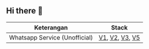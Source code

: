 ## Hi there 👋

| Keterangan | Stack |
| :---: | :---: |
| Whatsapp Service (Unofficial) |  [V1](https://github.com/rssariasih/baileys-api), [V2](https://github.com/rssariasih/wppconnect-server), [V3](https://github.com/rssariasih/wa-gateway), [V5](https://github.com/rssariasih/wwebjs-api) | 

<!--
**Here are some ideas to get you started:**

🙋‍♀️ A short introduction - what is your organization all about?
🌈 Contribution guidelines - how can the community get involved?
👩‍💻 Useful resources - where can the community find your docs? Is there anything else the community should know?
🍿 Fun facts - what does your team eat for breakfast?
🧙 Remember, you can do mighty things with the power of [Markdown](https://docs.github.com/github/writing-on-github/getting-started-with-writing-and-formatting-on-github/basic-writing-and-formatting-syntax)
-->
